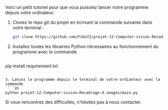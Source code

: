 Voici un petit tutoriel pour que vous puissiez lancer notre programme depuis votre ordinateur. 

1. Clonez le repo git du projet en écrivant la commande suivante dans votre terminal :
   ```sh
   git clone https://github.com/Fibo72/projet-12-Computer-vision-Recadrage-d-images.git
   ```

2. Installez toutes les librairies Python nécessaires au fonctionnement du programme avec la commande
    ```sh
  pip install requirement.txt
   ```

3. Lancez le programme depuis le terminal de votre ordianteur avec la commande
    ```sh
   python projet-12-Computer-vision-Recadrage-d-images/main.py
   ```
Si vous rencontrez des difficultés, n'hésitez pas à nous contacter. 

